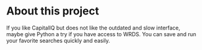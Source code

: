 # About this project
If you like CapitalIQ but does not like the outdated and slow interface, maybe give Python a try if you have access to WRDS. You can save and run your favorite searches quickly and easily.

